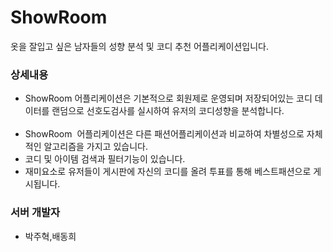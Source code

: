 # ShowRoom
옷을 잘입고 싶은 남자들의 성향 분석 및 코디 추천 어플리케이션입니다.

### 상세내용
- ShowRoom 어플리케이션은 기본적으로 회원제로 운영되며 저장되어있는 
 코디 데이터를 랜덤으로 선호도검사를 실시하여 유저의 코디성향을 분석합니다.                                                                     
- ShowRoom  어플리케이션은 다른 패션어플리케이션과 비교하여 차별성으로 자체적인 알고리즘을 가지고 있습니다.
- 코디 및 아이템 검색과 필터기능이 있습니다.
- 재미요소로 유저들이 게시판에 자신의 코디를 올려 투표를 통해 베스트패션으로 게시됩니다.

### 서버 개발자
- 박주혁,배동희
